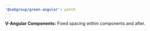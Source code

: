 ```yaml
---
'@sebgroup/green-angular': patch
---
```


**V-Angular Components:** Fixed spacing within components and after.
